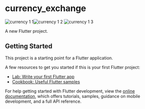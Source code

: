 # currency_exchange

![currency 1 1](https://github.com/moniruzzaman76/Currency-Exchange-App/assets/107347380/96ffa991-8be9-4373-9846-7030c5dd37c9)![currency 1 2](https://github.com/moniruzzaman76/Currency-Exchange-App/assets/107347380/8e695f77-074c-4bde-bea5-32f31b4106f7)
![currency 1 3](https://github.com/moniruzzaman76/Currency-Exchange-App/assets/107347380/9b42d805-1398-4cc1-9007-4cf696c8a14e)




A new Flutter project.

## Getting Started

This project is a starting point for a Flutter application.

A few resources to get you started if this is your first Flutter project:

- [Lab: Write your first Flutter app](https://docs.flutter.dev/get-started/codelab)
- [Cookbook: Useful Flutter samples](https://docs.flutter.dev/cookbook)

For help getting started with Flutter development, view the
[online documentation](https://docs.flutter.dev/), which offers tutorials,
samples, guidance on mobile development, and a full API reference.
